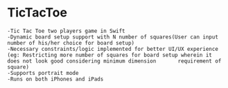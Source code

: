 # TicTacToe
    -Tic Tac Toe two players game in Swift
    -Dynamic board setup support with N number of squares(User can input number of his/her choice for board setup)
    -Necessary constraints/logic implemented for better UI/UX experience
    (eg: Restricting more number of squares for board setup wherein it does not look good considering minimum dimension       requirement of square)
    -Supports portrait mode
    -Runs on both iPhones and iPads
